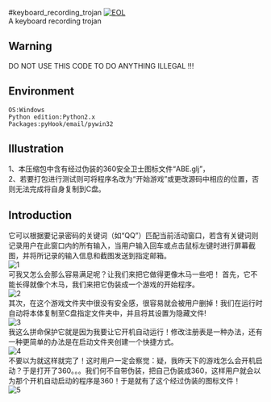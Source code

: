 #keyboard_recording_trojan
[![EOL](https://img.shields.io/badge/Status-EOF-lightgrey.svg?style=flat-square)]()  
A keyboard recording trojan  
## Warning
DO NOT USE THIS CODE TO DO ANYTHING ILLEGAL !!!  
## Environment

    OS:Windows  
    Python edition:Python2.x  
    Packages:pyHook/email/pywin32  

## Illustration
1、本压缩包中含有经过伪装的360安全卫士图标文件“ABE.glj”，  
2、若要打包进行测试则可将程序名改为“开始游戏”或更改源码中相应的位置，否则无法完成将自身复制到C盘。
## Introduction
它可以根据要记录密码的关键词（如“QQ”）匹配当前活动窗口，若含有关键词则记录用户在此窗口内的所有输入，当用户输入回车或点击鼠标左键时进行屏幕截图，并将所记录的输入信息和截图发送到指定邮箱。  
![1](http://img.blog.csdn.net/20150309214837529)  
可我又怎么会那么容易满足呢？让我们来把它做得更像木马一些吧！ 首先，它不能长得就像个木马，我们来把它伪装成一个游戏的开始程序。  
![2](http://img.blog.csdn.net/20150309214847716)  
其次，在这个游戏文件夹中很没有安全感，很容易就会被用户删掉！我们在运行时自动将本体复制至C盘指定文件夹中，并且将其设置为隐藏文件!  
![3](http://img.blog.csdn.net/20150309214857544)  
我这么拼命保护它就是因为我要让它开机自动运行！修改注册表是一种办法，还有一种更简单的办法是在启动文件夹创建一个快捷方式。  
![4](http://img.blog.csdn.net/20150309214905469)  
不要以为就这样就完了！这时用户一定会察觉：疑，我昨天下的游戏怎么会开机启动？于是打开了360。。。我们何不自带伪装，把自己伪装成360，这样用户就会以为那个开机自动启动的程序是360！于是就有了这个经过伪装的图标文件！  
![5](http://img.blog.csdn.net/20150309214802212)  
